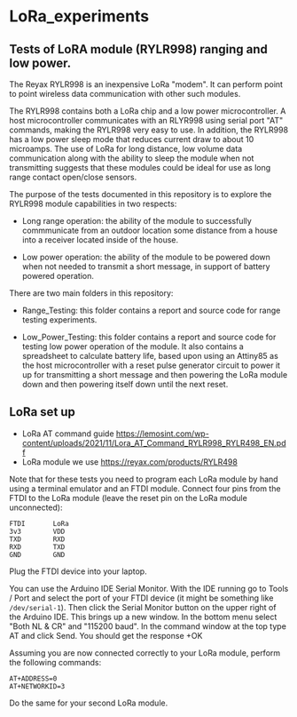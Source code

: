# LoRa_experiments
## Tests of LoRA module (RYLR998) ranging and low power.

The Reyax RYLR998 is an inexpensive LoRa "modem".  It can perform point to point wireless data communication with other such modules.

The RYLR998 contains both a LoRa chip and a low power microcontroller.  A host microcontroller communicates with an RLYR998 using
serial port "AT" commands, making the RYLR998 very easy to use.  In addition, the RYLR998 has a low power sleep mode that reduces current
draw to about 10 microamps.  The use of LoRa for long distance, low volume data communication along with the ability to sleep the module
when not transmitting suggests that these modules could be ideal for use as long range contact open/close sensors.

The purpose of the tests documented in this repository is to explore the RYLR998 module capabilities in two respects:

- Long range operation:  the ability of the module to successfully commmunicate from an outdoor location some distance from a house
into a receiver located inside of the house.

- Low power operation:  the ability of the module to be powered down when not needed to transmit a short message, in support
of battery powered operation.


There are two main folders in this repository:

- Range_Testing: this folder contains a report and source code for range testing experiments.

- Low_Power_Testing: this folder contains a report and source code for testing low power operation of the module. It also contains
a spreadsheet to calculate battery life, based upon using an Attiny85 as the host microcontroller with a reset pulse generator circuit 
to power it up for transmitting a short message and then powering the LoRa module down and then powering itself down until the next reset.

## LoRa set up ##
- LoRa AT command guide https://lemosint.com/wp-content/uploads/2021/11/Lora_AT_Command_RYLR998_RYLR498_EN.pdf
- LoRa module we use https://reyax.com/products/RYLR498

Note that for these tests you need to program each LoRa module by hand using a terminal emulator and an FTDI module. Connect four
pins from the FTDI to the LoRa module (leave the reset pin on the LoRa module unconnected):

```
FTDI       LoRa
3v3        VDD
TXD        RXD
RXD        TXD
GND        GND
```

Plug the FTDI device into your laptop.

You can use the Arduino IDE Serial Monitor. With the IDE running go to Tools / Port and select the port of your FTDI device (it might be 
something like `/dev/serial-1`). Then click the Serial Monitor button on the upper right of the Arduino IDE. This brings up a new window.
In the bottom menu select "Both NL & CR" and "115200 baud". In the command window at the top type AT and click Send. You should get the 
response +OK

Assuming you are now connected correctly to your LoRa module, perform the following commands:
```
AT+ADDRESS=0
AT+NETWORKID=3
```
Do the same for your second LoRa module.

  


